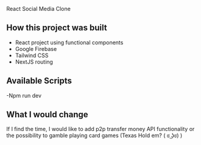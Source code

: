 React Social Media Clone

## How this project was built

* React project using functional components
* Google Firebase
* Tailwind CSS
* NextJS routing


## Available Scripts
-Npm run dev


## What I would change

If I find the time, I would like to add p2p transfer money API functionality or the possibility to gamble playing card games (Texas Hold em? ( ಠ ͜ʖಠ) )
